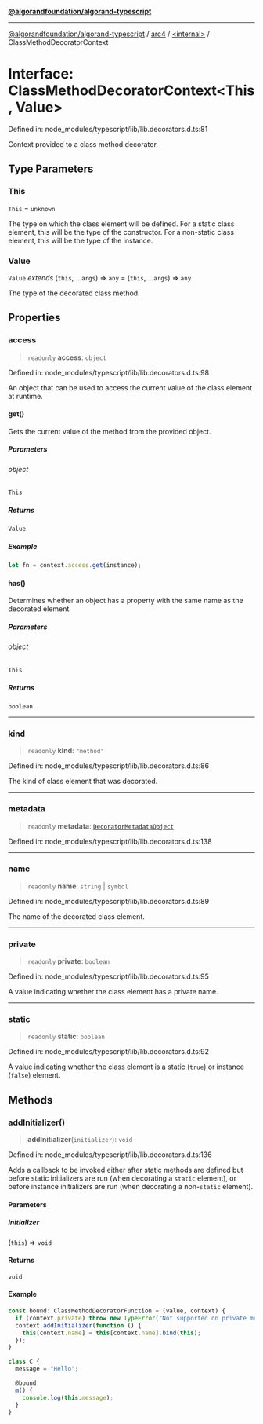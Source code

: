 [**@algorandfoundation/algorand-typescript**](../../../README.md)

***

[@algorandfoundation/algorand-typescript](../../../README.md) / [arc4](../../README.md) / [\<internal\>](../README.md) / ClassMethodDecoratorContext

# Interface: ClassMethodDecoratorContext\<This, Value\>

Defined in: node\_modules/typescript/lib/lib.decorators.d.ts:81

Context provided to a class method decorator.

## Type Parameters

### This

`This` = `unknown`

The type on which the class element will be defined. For a static class element, this will be
the type of the constructor. For a non-static class element, this will be the type of the instance.

### Value

`Value` *extends* (`this`, ...`args`) => `any` = (`this`, ...`args`) => `any`

The type of the decorated class method.

## Properties

### access

> `readonly` **access**: `object`

Defined in: node\_modules/typescript/lib/lib.decorators.d.ts:98

An object that can be used to access the current value of the class element at runtime.

#### get()

Gets the current value of the method from the provided object.

##### Parameters

###### object

`This`

##### Returns

`Value`

##### Example

```ts
let fn = context.access.get(instance);
```

#### has()

Determines whether an object has a property with the same name as the decorated element.

##### Parameters

###### object

`This`

##### Returns

`boolean`

***

### kind

> `readonly` **kind**: `"method"`

Defined in: node\_modules/typescript/lib/lib.decorators.d.ts:86

The kind of class element that was decorated.

***

### metadata

> `readonly` **metadata**: [`DecoratorMetadataObject`](../../../index/-internal-/type-aliases/DecoratorMetadataObject.md)

Defined in: node\_modules/typescript/lib/lib.decorators.d.ts:138

***

### name

> `readonly` **name**: `string` \| `symbol`

Defined in: node\_modules/typescript/lib/lib.decorators.d.ts:89

The name of the decorated class element.

***

### private

> `readonly` **private**: `boolean`

Defined in: node\_modules/typescript/lib/lib.decorators.d.ts:95

A value indicating whether the class element has a private name.

***

### static

> `readonly` **static**: `boolean`

Defined in: node\_modules/typescript/lib/lib.decorators.d.ts:92

A value indicating whether the class element is a static (`true`) or instance (`false`) element.

## Methods

### addInitializer()

> **addInitializer**(`initializer`): `void`

Defined in: node\_modules/typescript/lib/lib.decorators.d.ts:136

Adds a callback to be invoked either after static methods are defined but before
static initializers are run (when decorating a `static` element), or before instance
initializers are run (when decorating a non-`static` element).

#### Parameters

##### initializer

(`this`) => `void`

#### Returns

`void`

#### Example

```ts
const bound: ClassMethodDecoratorFunction = (value, context) {
  if (context.private) throw new TypeError("Not supported on private methods.");
  context.addInitializer(function () {
    this[context.name] = this[context.name].bind(this);
  });
}

class C {
  message = "Hello";

  @bound
  m() {
    console.log(this.message);
  }
}
```
